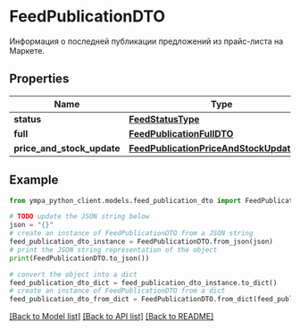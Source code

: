 # FeedPublicationDTO

Информация о последней публикации предложений из прайс-листа на Маркете.

## Properties

Name | Type | Description | Notes
------------ | ------------- | ------------- | -------------
**status** | [**FeedStatusType**](FeedStatusType.md) |  | [optional] 
**full** | [**FeedPublicationFullDTO**](FeedPublicationFullDTO.md) |  | [optional] 
**price_and_stock_update** | [**FeedPublicationPriceAndStockUpdateDTO**](FeedPublicationPriceAndStockUpdateDTO.md) |  | [optional] 

## Example

```python
from ympa_python_client.models.feed_publication_dto import FeedPublicationDTO

# TODO update the JSON string below
json = "{}"
# create an instance of FeedPublicationDTO from a JSON string
feed_publication_dto_instance = FeedPublicationDTO.from_json(json)
# print the JSON string representation of the object
print(FeedPublicationDTO.to_json())

# convert the object into a dict
feed_publication_dto_dict = feed_publication_dto_instance.to_dict()
# create an instance of FeedPublicationDTO from a dict
feed_publication_dto_from_dict = FeedPublicationDTO.from_dict(feed_publication_dto_dict)
```
[[Back to Model list]](../README.md#documentation-for-models) [[Back to API list]](../README.md#documentation-for-api-endpoints) [[Back to README]](../README.md)



